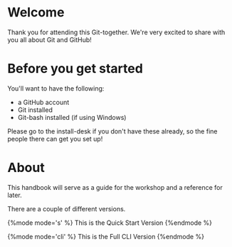 # Welcome

Thank you for attending this Git-together.  We're very excited to share with you all about Git and GitHub!

# Before you get started

You'll want to have the following:

* a GitHub account
* Git installed
* Git-bash installed (if using Windows)

Please go to the install-desk if you don't have these already, so the fine people there can get you set up!

# About

This handbook will serve as a guide for the workshop and a reference for later.

There are a couple of different versions.

{%mode mode='s' %}
This is the Quick Start Version
{%endmode %}

{%mode mode='cli' %}
This is the Full CLI Version
{%endmode %}